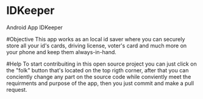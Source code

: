 # IDKeeper
Android App IDKeeper

#Objective
This app works as an local id saver where you can securely store all your id's cards, driving license, voter's card and much more on your phone and 
keep them always-in-hand. 

#Help
To start contribuiting in this open source project you can just click on the "folk" button that's located on the top rigth corner, after that you can 
conciently change any part on the source code while conviently meet the requirments and purpose of the app, then you just commit and make a pull request.

